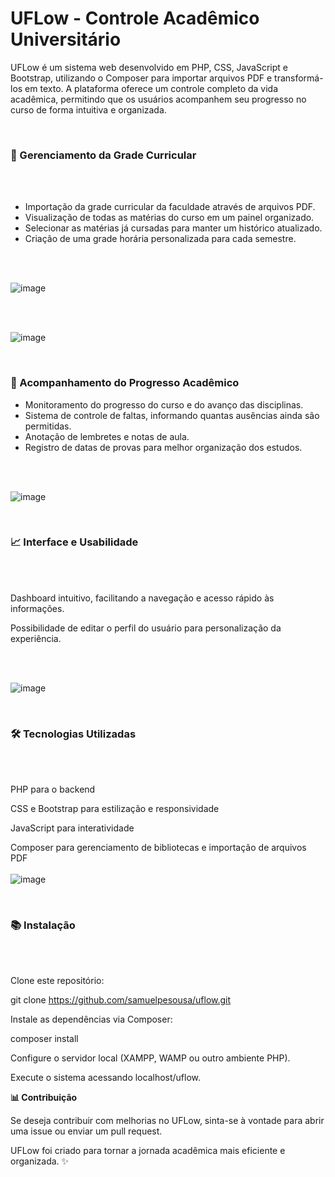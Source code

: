 <h1>UFLow - Controle Acadêmico Universitário</h1>

<p>UFLow é um sistema web desenvolvido em PHP, CSS, JavaScript e Bootstrap, utilizando o Composer para importar arquivos PDF e transformá-los em texto. A plataforma oferece um controle completo da vida acadêmica, permitindo que os usuários acompanhem seu progresso no curso de forma intuitiva e organizada.</p>
<br/>
<h3>🌟 Gerenciamento da Grade Curricular</h3>
<br/>
<ul>
<br/>


<li>Importação da grade curricular da faculdade através de arquivos PDF.</li>

<li>Visualização de todas as matérias do curso em um painel organizado.</li>

<li>Selecionar as matérias já cursadas para manter um histórico atualizado.</li>

<li>Criação de uma grade horária personalizada para cada semestre.</li>

</ul><br/><br/>

![image](https://github.com/user-attachments/assets/b2a796b6-0c0f-4667-a77b-d2ab99ec3b98)


<br/><br/>

![image](https://github.com/user-attachments/assets/f1426e81-5a95-44d5-a64f-7fb705f9b653)

<br/>
<h3>🔢 Acompanhamento do Progresso Acadêmico</h3>
<ul>
  
<li>Monitoramento do progresso do curso e do avanço das disciplinas.</li>

<li>Sistema de controle de faltas, informando quantas ausências ainda são permitidas.</li>

<li>Anotação de lembretes e notas de aula.</li>

<li>Registro de datas de provas para melhor organização dos estudos.</li>

</ul><br/><br/>

![image](https://github.com/user-attachments/assets/51ef28da-725a-414d-a21c-ff7ba2cb5d28)

<br/>
<h3>📈 Interface e Usabilidade</h3>
<br/><br/>
<p>Dashboard intuitivo, facilitando a navegação e acesso rápido às informações.</p>

<p>Possibilidade de editar o perfil do usuário para personalização da experiência.</p><br/><br/>

![image](https://github.com/user-attachments/assets/aa3f5cd3-6ad2-402b-bdb2-4b0dd8397472)

<br/>
<h3>🛠️ Tecnologias Utilizadas</h3><br/><br/>

PHP para o backend<br/>

CSS e Bootstrap para estilização e responsividade<br/>

JavaScript para interatividade<br/>

Composer para gerenciamento de bibliotecas e importação de arquivos PDF<br/><br/>
![image](https://github.com/user-attachments/assets/01498e58-bffd-4405-954f-526d79edb55b)


<br/>
<h3>📚 Instalação</h3><br/><br/>

Clone este repositório:<br/>

git clone https://github.com/samuelpesousa/uflow.git <br/>

Instale as dependências via Composer:<br/>

composer install<br/>

Configure o servidor local (XAMPP, WAMP ou outro ambiente PHP).<br/>

Execute o sistema acessando localhost/uflow.<br/>


<b>📊 Contribuição</b>

<p>Se deseja contribuir com melhorias no UFLow, sinta-se à vontade para abrir uma issue ou enviar um pull request.</p>

<p>UFLow foi criado para tornar a jornada acadêmica mais eficiente e organizada. ✨</p>

